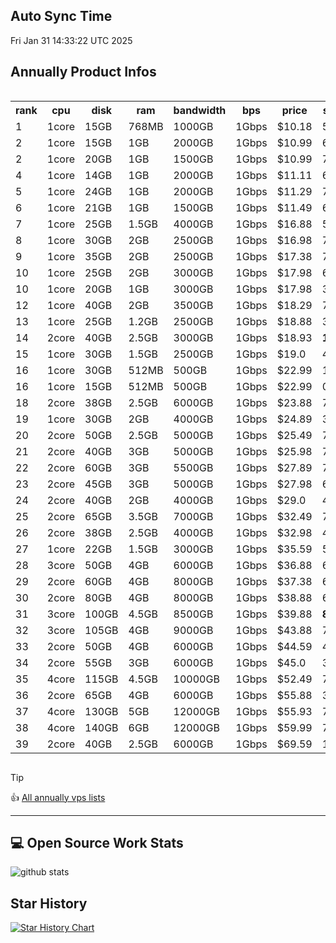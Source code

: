 ## Auto Sync Time
Fri Jan 31 14:33:22 UTC 2025
## Annually Product Infos
<div style="overflow-x:auto;">
<table>
  <tr>
    <th nowrap>rank</th>
    <th nowrap>cpu</th>
    <th nowrap>disk</th>
    <th nowrap>ram</th>
    <th nowrap>bandwidth</th>
    <th nowrap>bps</th>
    <th nowrap>price</th>
    <th nowrap>score</th>
    <th nowrap>product</th>
    <th nowrap>period</th>
    <th nowrap>url</th>
    <th nowrap>create_time</th>
    <th nowrap>update_time</th>
  </tr>
  <tr>
    <td nowrap>1</td>
    <td nowrap>1core</td>
    <td nowrap>15GB</td>
    <td nowrap>768MB</td>
    <td nowrap>1000GB</td>
    <td nowrap>1Gbps</td>
    <td nowrap>$10.18</td>
    <td nowrap>59.52</td>
    <td nowrap>768 MB KVM VPS (Black Friday 2023)</td>
    <td nowrap>Annually</td>
    <td nowrap><a href="https://my.racknerd.com/aff.php?aff=12682&pid=792">link</a></td>
    <td nowrap>2024-11-06 10:29:34</td>
    <td nowrap>2024-11-18 14:39:52</td>
  </tr>
  <tr>
    <td nowrap>2</td>
    <td nowrap>1core</td>
    <td nowrap>15GB</td>
    <td nowrap>1GB</td>
    <td nowrap>2000GB</td>
    <td nowrap>1Gbps</td>
    <td nowrap>$10.99</td>
    <td nowrap>66.09</td>
    <td nowrap>1 GB KVM VPS (CNY 2024)</td>
    <td nowrap>Annually</td>
    <td nowrap><a href="https://my.racknerd.com/aff.php?aff=12682&pid=838">link</a></td>
    <td nowrap>2024-11-06 10:29:34</td>
    <td nowrap></td>
  </tr>
  <tr>
    <td nowrap>2</td>
    <td nowrap>1core</td>
    <td nowrap>20GB</td>
    <td nowrap>1GB</td>
    <td nowrap>1500GB</td>
    <td nowrap>1Gbps</td>
    <td nowrap>$10.99</td>
    <td nowrap>71.96</td>
    <td nowrap>1 GB KVM VPS (Black Friday 2024)</td>
    <td nowrap>Annually</td>
    <td nowrap><a href="https://my.racknerd.com/aff.php?aff=12682&pid=879">link</a></td>
    <td nowrap>2024-11-18 21:32:59</td>
    <td nowrap>2025-01-31 14:33:21</td>
  </tr>
  <tr>
    <td nowrap>4</td>
    <td nowrap>1core</td>
    <td nowrap>14GB</td>
    <td nowrap>1GB</td>
    <td nowrap>2000GB</td>
    <td nowrap>1Gbps</td>
    <td nowrap>$11.11</td>
    <td nowrap>63.42</td>
    <td nowrap>1 GB KVM VPS (2024's 11.11 Promo)</td>
    <td nowrap>Annually</td>
    <td nowrap><a href="https://my.racknerd.com/aff.php?aff=12682&pid=875">link</a></td>
    <td nowrap>2024-11-06 10:29:34</td>
    <td nowrap>2024-11-18 14:39:52</td>
  </tr>
  <tr>
    <td nowrap>5</td>
    <td nowrap>1core</td>
    <td nowrap>24GB</td>
    <td nowrap>1GB</td>
    <td nowrap>2000GB</td>
    <td nowrap>1Gbps</td>
    <td nowrap>$11.29</td>
    <td nowrap>77.06</td>
    <td nowrap>1 GB KVM VPS (New Year 2025)</td>
    <td nowrap>Annually</td>
    <td nowrap><a href="https://my.racknerd.com/aff.php?aff=12682&pid=903">link</a></td>
    <td nowrap>2024-12-23 21:30:41</td>
    <td nowrap>2025-01-31 14:33:21</td>
  </tr>
  <tr>
    <td nowrap>6</td>
    <td nowrap>1core</td>
    <td nowrap>21GB</td>
    <td nowrap>1GB</td>
    <td nowrap>1500GB</td>
    <td nowrap>1Gbps</td>
    <td nowrap>$11.49</td>
    <td nowrap>68.7</td>
    <td nowrap>1 GB KVM VPS (New Year 2024)</td>
    <td nowrap>Annually</td>
    <td nowrap><a href="https://my.racknerd.com/aff.php?aff=12682&pid=826">link</a></td>
    <td nowrap>2024-11-06 10:29:34</td>
    <td nowrap>2024-11-18 14:39:52</td>
  </tr>
  <tr>
    <td nowrap>7</td>
    <td nowrap>1core</td>
    <td nowrap>25GB</td>
    <td nowrap>1.5GB</td>
    <td nowrap>4000GB</td>
    <td nowrap>1Gbps</td>
    <td nowrap>$16.88</td>
    <td nowrap>58.06</td>
    <td nowrap>1.5 GB KVM VPS (CNY 2024)</td>
    <td nowrap>Annually</td>
    <td nowrap><a href="https://my.racknerd.com/aff.php?aff=12682&pid=839">link</a></td>
    <td nowrap>2024-11-06 10:29:34</td>
    <td nowrap></td>
  </tr>
  <tr>
    <td nowrap>8</td>
    <td nowrap>1core</td>
    <td nowrap>30GB</td>
    <td nowrap>2GB</td>
    <td nowrap>2500GB</td>
    <td nowrap>1Gbps</td>
    <td nowrap>$16.98</td>
    <td nowrap>71.43</td>
    <td nowrap>2 GB KVM VPS (Black Friday 2023)</td>
    <td nowrap>Annually</td>
    <td nowrap><a href="https://my.racknerd.com/aff.php?aff=12682&pid=793">link</a></td>
    <td nowrap>2024-11-06 10:29:34</td>
    <td nowrap>2024-11-18 14:39:52</td>
  </tr>
  <tr>
    <td nowrap>9</td>
    <td nowrap>1core</td>
    <td nowrap>35GB</td>
    <td nowrap>2GB</td>
    <td nowrap>2500GB</td>
    <td nowrap>1Gbps</td>
    <td nowrap>$17.38</td>
    <td nowrap>73.88</td>
    <td nowrap>2 GB KVM VPS (New Year 2024)</td>
    <td nowrap>Annually</td>
    <td nowrap><a href="https://my.racknerd.com/aff.php?aff=12682&pid=827">link</a></td>
    <td nowrap>2024-11-06 10:29:34</td>
    <td nowrap>2024-11-18 14:39:52</td>
  </tr>
  <tr>
    <td nowrap>10</td>
    <td nowrap>1core</td>
    <td nowrap>25GB</td>
    <td nowrap>2GB</td>
    <td nowrap>3000GB</td>
    <td nowrap>1Gbps</td>
    <td nowrap>$17.98</td>
    <td nowrap>61.8</td>
    <td nowrap>2 GB KVM VPS (2024's 11.11 Promo)</td>
    <td nowrap>Annually</td>
    <td nowrap><a href="https://my.racknerd.com/aff.php?aff=12682&pid=876">link</a></td>
    <td nowrap>2024-11-06 10:29:34</td>
    <td nowrap>2024-11-18 14:39:52</td>
  </tr>
  <tr>
    <td nowrap>10</td>
    <td nowrap>1core</td>
    <td nowrap>20GB</td>
    <td nowrap>1GB</td>
    <td nowrap>3000GB</td>
    <td nowrap>1Gbps</td>
    <td nowrap>$17.98</td>
    <td nowrap>33.1</td>
    <td nowrap>1 GB KVM VPS Special (France)</td>
    <td nowrap>Annually</td>
    <td nowrap><a href="https://my.racknerd.com/aff.php?aff=12682&pid=780">link</a></td>
    <td nowrap>2024-11-06 10:29:34</td>
    <td nowrap></td>
  </tr>
  <tr>
    <td nowrap>12</td>
    <td nowrap>1core</td>
    <td nowrap>40GB</td>
    <td nowrap>2GB</td>
    <td nowrap>3500GB</td>
    <td nowrap>1Gbps</td>
    <td nowrap>$18.29</td>
    <td nowrap>75.41</td>
    <td nowrap>2 GB KVM VPS (New Year 2025)</td>
    <td nowrap>Annually</td>
    <td nowrap><a href="https://my.racknerd.com/aff.php?aff=12682&pid=904">link</a></td>
    <td nowrap>2024-12-23 21:30:41</td>
    <td nowrap>2025-01-31 14:33:21</td>
  </tr>
  <tr>
    <td nowrap>13</td>
    <td nowrap>1core</td>
    <td nowrap>25GB</td>
    <td nowrap>1.2GB</td>
    <td nowrap>2500GB</td>
    <td nowrap>1Gbps</td>
    <td nowrap>$18.88</td>
    <td nowrap>37.72</td>
    <td nowrap>1.2 GB Ryzen 7950X VPS (New Year 2024)                                              0 Available</td>
    <td nowrap>Annually</td>
    <td nowrap><a href="https://my.racknerd.com/aff.php?aff=12682&pid=830">link</a></td>
    <td nowrap>2024-11-06 10:29:34</td>
    <td nowrap>2024-11-18 14:39:52</td>
  </tr>
  <tr>
    <td nowrap>14</td>
    <td nowrap>2core</td>
    <td nowrap>40GB</td>
    <td nowrap>2.5GB</td>
    <td nowrap>3000GB</td>
    <td nowrap>1Gbps</td>
    <td nowrap>$18.93</td>
    <td nowrap><b>100.0</b></td>
    <td nowrap>2.5 GB KVM VPS (Black Friday 2024)</td>
    <td nowrap>Annually</td>
    <td nowrap><a href="https://my.racknerd.com/aff.php?aff=12682&pid=880">link</a></td>
    <td nowrap>2024-11-18 21:32:59</td>
    <td nowrap>2025-01-31 14:33:21</td>
  </tr>
  <tr>
    <td nowrap>15</td>
    <td nowrap>1core</td>
    <td nowrap>30GB</td>
    <td nowrap>1.5GB</td>
    <td nowrap>2500GB</td>
    <td nowrap>1Gbps</td>
    <td nowrap>$19.0</td>
    <td nowrap>48.56</td>
    <td nowrap>1.5 GB Ryzen 7950X VPS (Black Friday 2023)                                              0 Available</td>
    <td nowrap>Annually</td>
    <td nowrap><a href="https://my.racknerd.com/aff.php?aff=12682&pid=797">link</a></td>
    <td nowrap>2024-11-06 10:29:34</td>
    <td nowrap>2024-11-18 14:39:52</td>
  </tr>
  <tr>
    <td nowrap>16</td>
    <td nowrap>1core</td>
    <td nowrap>30GB</td>
    <td nowrap>512MB</td>
    <td nowrap>500GB</td>
    <td nowrap>1Gbps</td>
    <td nowrap>$22.99</td>
    <td nowrap>11.22</td>
    <td nowrap>KVM-512MB</td>
    <td nowrap>Annually</td>
    <td nowrap><a href="https://my.racknerd.com/aff.php?aff=12682&pid=1">link</a></td>
    <td nowrap>2024-12-06 02:12:27</td>
    <td nowrap>2025-01-31 14:33:21</td>
  </tr>
  <tr>
    <td nowrap>16</td>
    <td nowrap>1core</td>
    <td nowrap>15GB</td>
    <td nowrap>512MB</td>
    <td nowrap>500GB</td>
    <td nowrap>1Gbps</td>
    <td nowrap>$22.99</td>
    <td nowrap>0.0</td>
    <td nowrap>KVM 512MB</td>
    <td nowrap>Annually</td>
    <td nowrap><a href="https://my.racknerd.com/aff.php?aff=12682&pid=570">link</a></td>
    <td nowrap>2024-11-06 10:29:34</td>
    <td nowrap>2024-12-05 21:33:37</td>
  </tr>
  <tr>
    <td nowrap>18</td>
    <td nowrap>2core</td>
    <td nowrap>38GB</td>
    <td nowrap>2.5GB</td>
    <td nowrap>6000GB</td>
    <td nowrap>1Gbps</td>
    <td nowrap>$23.88</td>
    <td nowrap>75.52</td>
    <td nowrap>2.5 GB KVM VPS (CNY 2024)</td>
    <td nowrap>Annually</td>
    <td nowrap><a href="https://my.racknerd.com/aff.php?aff=12682&pid=840">link</a></td>
    <td nowrap>2024-11-06 10:29:34</td>
    <td nowrap></td>
  </tr>
  <tr>
    <td nowrap>19</td>
    <td nowrap>1core</td>
    <td nowrap>30GB</td>
    <td nowrap>2GB</td>
    <td nowrap>4000GB</td>
    <td nowrap>1Gbps</td>
    <td nowrap>$24.89</td>
    <td nowrap>39.49</td>
    <td nowrap>2 GB KVM VPS Special (France)</td>
    <td nowrap>Annually</td>
    <td nowrap><a href="https://my.racknerd.com/aff.php?aff=12682&pid=781">link</a></td>
    <td nowrap>2024-11-06 10:29:34</td>
    <td nowrap></td>
  </tr>
  <tr>
    <td nowrap>20</td>
    <td nowrap>2core</td>
    <td nowrap>50GB</td>
    <td nowrap>2.5GB</td>
    <td nowrap>5000GB</td>
    <td nowrap>1Gbps</td>
    <td nowrap>$25.49</td>
    <td nowrap>74.81</td>
    <td nowrap>2.5 GB KVM VPS (Black Friday 2023)</td>
    <td nowrap>Annually</td>
    <td nowrap><a href="https://my.racknerd.com/aff.php?aff=12682&pid=794">link</a></td>
    <td nowrap>2024-11-06 10:29:34</td>
    <td nowrap>2024-11-18 14:39:52</td>
  </tr>
  <tr>
    <td nowrap>21</td>
    <td nowrap>2core</td>
    <td nowrap>40GB</td>
    <td nowrap>3GB</td>
    <td nowrap>5000GB</td>
    <td nowrap>1Gbps</td>
    <td nowrap>$25.98</td>
    <td nowrap>74.35</td>
    <td nowrap>3 GB KVM VPS (2024's 11.11 Promo)</td>
    <td nowrap>Annually</td>
    <td nowrap><a href="https://my.racknerd.com/aff.php?aff=12682&pid=877">link</a></td>
    <td nowrap>2024-11-06 10:29:34</td>
    <td nowrap>2024-11-18 14:39:52</td>
  </tr>
  <tr>
    <td nowrap>22</td>
    <td nowrap>2core</td>
    <td nowrap>60GB</td>
    <td nowrap>3GB</td>
    <td nowrap>5500GB</td>
    <td nowrap>1Gbps</td>
    <td nowrap>$27.89</td>
    <td nowrap>79.82</td>
    <td nowrap>3 GB KVM VPS (Black Friday 2024)</td>
    <td nowrap>Annually</td>
    <td nowrap><a href="https://my.racknerd.com/aff.php?aff=12682&pid=881">link</a></td>
    <td nowrap>2024-11-18 21:32:59</td>
    <td nowrap>2025-01-31 14:33:21</td>
  </tr>
  <tr>
    <td nowrap>23</td>
    <td nowrap>2core</td>
    <td nowrap>45GB</td>
    <td nowrap>3GB</td>
    <td nowrap>5000GB</td>
    <td nowrap>1Gbps</td>
    <td nowrap>$27.98</td>
    <td nowrap>69.45</td>
    <td nowrap>3 GB KVM VPS (New Year 2024)</td>
    <td nowrap>Annually</td>
    <td nowrap><a href="https://my.racknerd.com/aff.php?aff=12682&pid=828">link</a></td>
    <td nowrap>2024-11-06 10:29:34</td>
    <td nowrap>2024-11-18 14:39:52</td>
  </tr>
  <tr>
    <td nowrap>24</td>
    <td nowrap>2core</td>
    <td nowrap>40GB</td>
    <td nowrap>2GB</td>
    <td nowrap>4000GB</td>
    <td nowrap>1Gbps</td>
    <td nowrap>$29.0</td>
    <td nowrap>46.42</td>
    <td nowrap>2 GB Ryzen 7950X VPS (Black Friday 2023)                                              0 Available</td>
    <td nowrap>Annually</td>
    <td nowrap><a href="https://my.racknerd.com/aff.php?aff=12682&pid=798">link</a></td>
    <td nowrap>2024-11-06 10:29:34</td>
    <td nowrap>2024-11-18 14:39:52</td>
  </tr>
  <tr>
    <td nowrap>25</td>
    <td nowrap>2core</td>
    <td nowrap>65GB</td>
    <td nowrap>3.5GB</td>
    <td nowrap>7000GB</td>
    <td nowrap>1Gbps</td>
    <td nowrap>$32.49</td>
    <td nowrap>74.5</td>
    <td nowrap>3.5 GB KVM VPS (New Year 2025)</td>
    <td nowrap>Annually</td>
    <td nowrap><a href="https://my.racknerd.com/aff.php?aff=12682&pid=905">link</a></td>
    <td nowrap>2024-12-23 21:30:41</td>
    <td nowrap>2025-01-31 14:33:21</td>
  </tr>
  <tr>
    <td nowrap>26</td>
    <td nowrap>2core</td>
    <td nowrap>38GB</td>
    <td nowrap>2.5GB</td>
    <td nowrap>4000GB</td>
    <td nowrap>1Gbps</td>
    <td nowrap>$32.98</td>
    <td nowrap>41.8</td>
    <td nowrap>2.5 GB Ryzen 7950X VPS (New Year 2024)                                              0 Available</td>
    <td nowrap>Annually</td>
    <td nowrap><a href="https://my.racknerd.com/aff.php?aff=12682&pid=831">link</a></td>
    <td nowrap>2024-11-06 10:29:34</td>
    <td nowrap>2024-11-18 14:39:52</td>
  </tr>
  <tr>
    <td nowrap>27</td>
    <td nowrap>1core</td>
    <td nowrap>22GB</td>
    <td nowrap>1.5GB</td>
    <td nowrap>3000GB</td>
    <td nowrap>1Gbps</td>
    <td nowrap>$35.59</td>
    <td nowrap>5.31</td>
    <td nowrap>1.5 GB Ryzen VPS</td>
    <td nowrap>Annually</td>
    <td nowrap><a href="https://my.racknerd.com/aff.php?aff=12682&pid=308">link</a></td>
    <td nowrap>2024-11-06 10:29:34</td>
    <td nowrap>2025-01-31 14:33:21</td>
  </tr>
  <tr>
    <td nowrap>28</td>
    <td nowrap>3core</td>
    <td nowrap>50GB</td>
    <td nowrap>4GB</td>
    <td nowrap>6000GB</td>
    <td nowrap>1Gbps</td>
    <td nowrap>$36.88</td>
    <td nowrap>68.19</td>
    <td nowrap>4 GB KVM VPS (2024's 11.11 Promo)</td>
    <td nowrap>Annually</td>
    <td nowrap><a href="https://my.racknerd.com/aff.php?aff=12682&pid=878">link</a></td>
    <td nowrap>2024-11-06 10:29:34</td>
    <td nowrap>2024-11-18 14:39:52</td>
  </tr>
  <tr>
    <td nowrap>29</td>
    <td nowrap>2core</td>
    <td nowrap>60GB</td>
    <td nowrap>4GB</td>
    <td nowrap>8000GB</td>
    <td nowrap>1Gbps</td>
    <td nowrap>$37.38</td>
    <td nowrap>64.48</td>
    <td nowrap>4 GB KVM VPS (New Year 2024)</td>
    <td nowrap>Annually</td>
    <td nowrap><a href="https://my.racknerd.com/aff.php?aff=12682&pid=829">link</a></td>
    <td nowrap>2024-11-06 10:29:34</td>
    <td nowrap>2024-11-18 14:39:52</td>
  </tr>
  <tr>
    <td nowrap>30</td>
    <td nowrap>2core</td>
    <td nowrap>80GB</td>
    <td nowrap>4GB</td>
    <td nowrap>8000GB</td>
    <td nowrap>1Gbps</td>
    <td nowrap>$38.88</td>
    <td nowrap>69.41</td>
    <td nowrap>4 GB KVM VPS (Black Friday 2023)</td>
    <td nowrap>Annually</td>
    <td nowrap><a href="https://my.racknerd.com/aff.php?aff=12682&pid=795">link</a></td>
    <td nowrap>2024-11-06 10:29:34</td>
    <td nowrap>2024-11-18 14:39:52</td>
  </tr>
  <tr>
    <td nowrap>31</td>
    <td nowrap>3core</td>
    <td nowrap>100GB</td>
    <td nowrap>4.5GB</td>
    <td nowrap>8500GB</td>
    <td nowrap>1Gbps</td>
    <td nowrap>$39.88</td>
    <td nowrap><b>89.92</b></td>
    <td nowrap>4.5 GB KVM VPS (Black Friday 2024)</td>
    <td nowrap>Annually</td>
    <td nowrap><a href="https://my.racknerd.com/aff.php?aff=12682&pid=882">link</a></td>
    <td nowrap>2024-11-18 21:32:59</td>
    <td nowrap>2025-01-31 14:33:21</td>
  </tr>
  <tr>
    <td nowrap>32</td>
    <td nowrap>3core</td>
    <td nowrap>105GB</td>
    <td nowrap>4GB</td>
    <td nowrap>9000GB</td>
    <td nowrap>1Gbps</td>
    <td nowrap>$43.88</td>
    <td nowrap>75.88</td>
    <td nowrap>4 GB KVM VPS (New Year 2025)</td>
    <td nowrap>Annually</td>
    <td nowrap><a href="https://my.racknerd.com/aff.php?aff=12682&pid=906">link</a></td>
    <td nowrap>2024-12-23 21:30:41</td>
    <td nowrap>2025-01-31 14:33:21</td>
  </tr>
  <tr>
    <td nowrap>33</td>
    <td nowrap>2core</td>
    <td nowrap>50GB</td>
    <td nowrap>4GB</td>
    <td nowrap>6000GB</td>
    <td nowrap>1Gbps</td>
    <td nowrap>$44.59</td>
    <td nowrap>42.25</td>
    <td nowrap>4 GB KVM VPS Special (France)</td>
    <td nowrap>Annually</td>
    <td nowrap><a href="https://my.racknerd.com/aff.php?aff=12682&pid=782">link</a></td>
    <td nowrap>2024-11-06 10:29:34</td>
    <td nowrap></td>
  </tr>
  <tr>
    <td nowrap>34</td>
    <td nowrap>2core</td>
    <td nowrap>55GB</td>
    <td nowrap>3GB</td>
    <td nowrap>6000GB</td>
    <td nowrap>1Gbps</td>
    <td nowrap>$45.0</td>
    <td nowrap>33.88</td>
    <td nowrap>3 GB Ryzen 7950X VPS (Black Friday 2023)                                              0 Available</td>
    <td nowrap>Annually</td>
    <td nowrap><a href="https://my.racknerd.com/aff.php?aff=12682&pid=799">link</a></td>
    <td nowrap>2024-11-06 10:29:34</td>
    <td nowrap>2024-11-18 14:39:52</td>
  </tr>
  <tr>
    <td nowrap>35</td>
    <td nowrap>4core</td>
    <td nowrap>115GB</td>
    <td nowrap>4.5GB</td>
    <td nowrap>10000GB</td>
    <td nowrap>1Gbps</td>
    <td nowrap>$52.49</td>
    <td nowrap>72.08</td>
    <td nowrap>4.5 GB KVM VPS (Black Friday 2023)</td>
    <td nowrap>Annually</td>
    <td nowrap><a href="https://my.racknerd.com/aff.php?aff=12682&pid=796">link</a></td>
    <td nowrap>2024-11-06 10:29:34</td>
    <td nowrap>2024-11-18 14:39:52</td>
  </tr>
  <tr>
    <td nowrap>36</td>
    <td nowrap>2core</td>
    <td nowrap>65GB</td>
    <td nowrap>4GB</td>
    <td nowrap>6000GB</td>
    <td nowrap>1Gbps</td>
    <td nowrap>$55.88</td>
    <td nowrap>30.81</td>
    <td nowrap>4 GB Ryzen 7950X VPS (New Year 2024)                                              0 Available</td>
    <td nowrap>Annually</td>
    <td nowrap><a href="https://my.racknerd.com/aff.php?aff=12682&pid=832">link</a></td>
    <td nowrap>2024-11-06 10:29:34</td>
    <td nowrap>2024-11-18 14:39:52</td>
  </tr>
  <tr>
    <td nowrap>37</td>
    <td nowrap>4core</td>
    <td nowrap>130GB</td>
    <td nowrap>5GB</td>
    <td nowrap>12000GB</td>
    <td nowrap>1Gbps</td>
    <td nowrap>$55.93</td>
    <td nowrap>75.35</td>
    <td nowrap>5 GB KVM VPS (Black Friday 2024)</td>
    <td nowrap>Annually</td>
    <td nowrap><a href="https://my.racknerd.com/aff.php?aff=12682&pid=883">link</a></td>
    <td nowrap>2024-11-18 21:32:59</td>
    <td nowrap>2025-01-31 14:33:21</td>
  </tr>
  <tr>
    <td nowrap>38</td>
    <td nowrap>4core</td>
    <td nowrap>140GB</td>
    <td nowrap>6GB</td>
    <td nowrap>12000GB</td>
    <td nowrap>1Gbps</td>
    <td nowrap>$59.99</td>
    <td nowrap>77.77</td>
    <td nowrap>6 GB KVM VPS (New Year 2025)</td>
    <td nowrap>Annually</td>
    <td nowrap><a href="https://my.racknerd.com/aff.php?aff=12682&pid=907">link</a></td>
    <td nowrap>2024-12-23 21:30:41</td>
    <td nowrap>2025-01-31 14:33:21</td>
  </tr>
  <tr>
    <td nowrap>39</td>
    <td nowrap>2core</td>
    <td nowrap>40GB</td>
    <td nowrap>2.5GB</td>
    <td nowrap>6000GB</td>
    <td nowrap>1Gbps</td>
    <td nowrap>$69.59</td>
    <td nowrap>1.96</td>
    <td nowrap>2.5 GB Ryzen VPS</td>
    <td nowrap>Annually</td>
    <td nowrap><a href="https://my.racknerd.com/aff.php?aff=12682&pid=309">link</a></td>
    <td nowrap>2024-11-06 10:29:34</td>
    <td nowrap>2025-01-31 14:33:21</td>
  </tr>
</table>
</div>


> [!TIP]
> :+1: [All annually vps lists](data/annually-products.md)


---
## 💻 Open Source Work Stats 
![github stats](https://github-readme-stats.vercel.app/api?username=simwiki&show_icons=true)
## Star History 
[![Star History Chart](https://api.star-history.com/svg?repos=simwiki/easy-workflow&type=Date)](https://star-history.com/#simwiki/easy-workflow)
